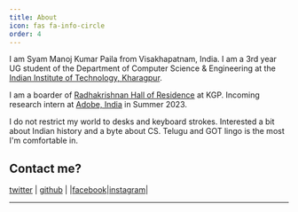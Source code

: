 ```yaml
---
title: About
icon: fas fa-info-circle
order: 4
---
```


I am Syam Manoj Kumar Paila from Visakhapatnam, India. I am a 3rd year UG student of the Department of Computer Science & Engineering at the [Indian Institute of Technology, Kharagpur][IIT KGP].

I am a boarder of [Radhakrishnan Hall of Residence][RK] at KGP. Incoming research intern at [Adobe, India][Adobe] in Summer 2023.

I do not restrict my world to desks and keyboard strokes. Interested a bit about Indian history and a byte about CS. Telugu and GOT lingo is the most I'm comfortable in.

## Contact me?

[twitter] | [github] | <a href="javascript:location.href = 'mailto:' + ['shyammanojkumarpaila','gmail.com'].join('@')" aria-label="email"><i class="fas fa-envelope"></i></a>|[facebook]|[instagram]|

---

[Adobe]: https://research.adobe.com/research/
[IIT KGP]: http://www.iitkgp.ac.in/
[RK]: https://www.facebook.com/R.K.Hall.IITkgp/
[twitter]: https://twitter.com/PailaSyam
[github]: https://github.com/Syam-manoj
[facebook]: https://www.facebook.com/syammanojkumar.paila
[instagram]: https://www.instagram.com/syam_manoj.paila/